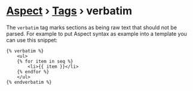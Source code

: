 [Aspect](./../../readme.md) › [Tags](./../tags.md) › verbatim
==============

<!-- {% raw %} -->

The `verbatim`  tag marks sections as being raw text that should not be parsed. 
For example to put Aspect syntax as example into a template you can use this snippet:

```twig
{% verbatim %}
    <ul>
    {% for item in seq %}
        <li>{{ item }}</li>
    {% endfor %}
    </ul>
{% endverbatim %}
```

<!-- {% endraw %} -->